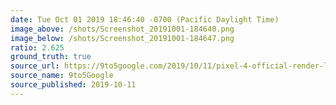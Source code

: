 ```yaml
---
date: Tue Oct 01 2019 18:46:40 -0700 (Pacific Daylight Time)
image_above: /shots/Screenshot_20191001-184640.png
image_below: /shots/Screenshot_20191001-184647.png
ratio: 2.625
ground_truth: true
source_url: https://9to5google.com/2019/10/11/pixel-4-official-render-leak/
source_name: 9to5Google
source_published: 2019-10-11
---
```

